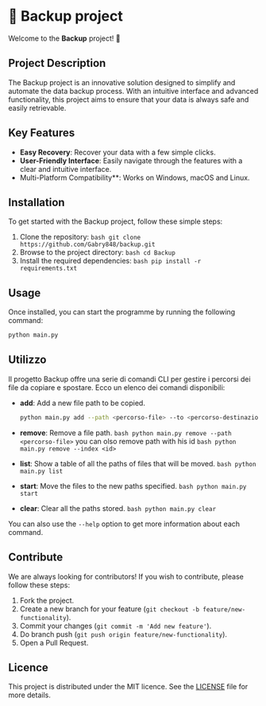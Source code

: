 # 🌟 Backup project

Welcome to the **Backup** project! 🚀

## Project Description

The Backup project is an innovative solution designed to simplify and automate the data backup process. With an intuitive interface and advanced functionality, this project aims to ensure that your data is always safe and easily retrievable.

## Key Features

<!--- **Automatic Backup**: Schedule automatic backups to ensure that your data is always up-to-date.-->
- **Easy Recovery**: Recover your data with a few simple clicks.
- **User-Friendly Interface**: Easily navigate through the features with a clear and intuitive interface.
- Multi-Platform Compatibility\*\*: Works on Windows, macOS and Linux.

## Installation

To get started with the Backup project, follow these simple steps:

1. Clone the repository:
   ```bash git clone https://github.com/Gabry848/backup.git```
2. Browse to the project directory:
   ```bash cd Backup```
3. Install the required dependencies:
   ```bash pip install -r requirements.txt```

## Usage

Once installed, you can start the programme by running the following command:

```bash
python main.py
```

## Utilizzo

Il progetto Backup offre una serie di comandi CLI per gestire i percorsi dei file da copiare e spostare. Ecco un elenco dei comandi disponibili:

- **add**: Add a new file path to be copied.
  ```bash
  python main.py add --path <percorso-file> --to <percorso-destinazione> --description <descrizione-opzionale>
  ```

- **remove**: Remove a file path.
  ```bash python main.py remove --path <percorso-file>```
  you can olso remove path with his id
  ```bash python main.py remove --index <id>```

- **list**: Show a table of all the paths of files that will be moved.
  ```bash python main.py list```

- **start**: Move the files to the new paths specified.
  ```bash python main.py start```

- **clear**: Clear all the paths stored.
  ```bash python main.py clear```

You can also use the `--help` option to get more information about each command.

## Contribute

We are always looking for contributors! If you wish to contribute, please follow these steps:

1. Fork the project.
2. Create a new branch for your feature (`git checkout -b feature/new-functionality`).
3. Commit your changes (`git commit -m 'Add new feature'`).
4. Do branch push (`git push origin feature/new-functionality`).
5. Open a Pull Request.

## Licence

This project is distributed under the MIT licence. See the [LICENSE](LICENSE) file for more details.
